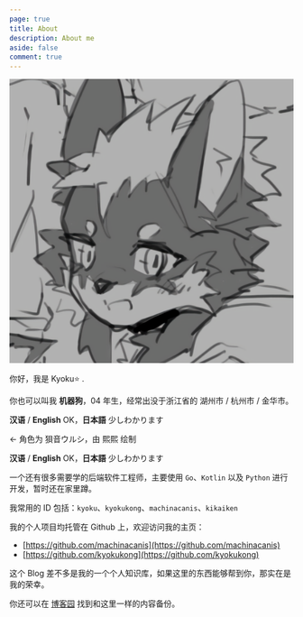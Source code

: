 ```yaml
---
page: true
title: About
description: About me
aside: false
comment: true
---
```


<div class="about-container">
  <div class="avatar-container">
    <img src="../public/avatar.png" alt="Kyoku的头像" class="avatar-image">
  </div>
  <div class="intro-text">
    <p>你好，我是 <span class="my-name">Kyoku⭐</span> .</p>
    <p>你也可以叫我 <strong>机器狗</strong>，04 年生，经常出没于浙江省的 湖州市 / 杭州市 / 金华市。</p>
    <p><strong>汉语</strong> / <strong>English</strong> OK，<strong>日本語</strong> 少しわかります</p>
    <p class="intro-text-micro"><- 角色为 狽音ウルシ，由 熙熙 绘制 </p>
  </div>
</div>

**汉语** / **English** OK，**日本語** 少しわかります

一个还有很多需要学的后端软件工程师，主要使用 `Go`、`Kotlin` 以及 `Python` 进行开发，暂时还在家里蹲。

我常用的 ID 包括：`kyoku`、`kyokukong`、`machinacanis`、`kikaiken`

我的个人项目均托管在 Github 上，欢迎访问我的主页：

- [https://github.com/machinacanis](https://github.com/machinacanis)
- [https://github.com/kyokukong](https://github.com/kyokukong)

这个 Blog 差不多是我的一个个人知识库，如果这里的东西能够帮到你，那实在是我的荣幸。

你还可以在 [博客园](https://www.cnblogs.com/machinacanis) 找到和这里一样的内容备份。

